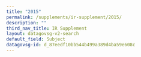 ```yaml
---
title: "2015"
permalink: /supplements/ir-supplement/2015/
description: ""
third_nav_title: IR Supplement
layout: datagovsg-v2-search
default_field: Subject
datagovsg-id: d_87eedf10bb544b499a389d4ba59e608c
---
```

